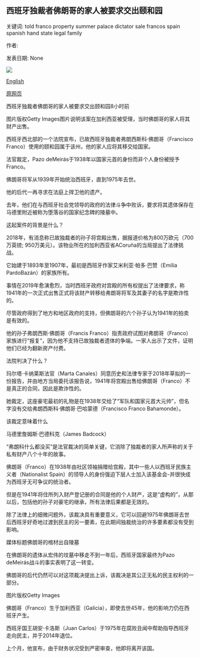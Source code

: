 ## 西班牙独裁者佛朗哥的家人被要求交出颐和园

关键词: told franco property summer palace dictator sale francos spain spanish hand state legal family

作者: 

发表日期: None

![](https://ichef.bbci.co.uk/news/1024/branded_news/7C82/production/_100347813_gettyimages-925022390.jpg)

[English](Spanish%20dictator%20Franco%27s%20family%20told%20to%20hand%20back%20summer%20palace.md)

[原网页](https://www.bbc.com/news/world-europe-53995386)

西班牙独裁者佛朗哥的家人被要求交出颐和园8小时前

图片版权Getty Images图片说明该案在加利西亚被受理，当时佛朗哥的家人将其财产出售。

西班牙西北部的一个法院宣布，已故西班牙独裁者弗朗西斯科·佛朗哥（Francisco Franco）使用的颐和园属于该州，他的家人应将其移交给国家。

法官裁定，Pazo deMeirás于1938年以国家元首的身份而非个人身份被授予Franco。

佛朗哥将军从1939年开始统治西班牙，直到1975年去世。

他的后代一再寻求在法庭上捍卫他的遗产。

去年，他们在与西班牙社会党领导的政府的法律斗争中败诉，要求将其遗体保存在马德里附近被称为堕落谷的国家纪念碑的陵墓中。

这起案件的背景是什么？

2018年，有消息称已故独裁者的孙子将宫殿出售，据报道价格为800万欧元（700万英镑; 950万美元）。该物业所在的加利西亚省ACoruña的当局提出了法律挑战。

它始建于1893年至1907年，最初是西班牙作家艾米利亚·帕多·巴赞（Emilia PardoBazán）的家族所有。

事情在2019年愈演愈烈，当时西班牙政府对宫殿的所有权提出了法律要求，称1941年的一次正式出售正式将该财产转移给弗朗哥将军及其妻子的名字是欺诈性的。

尽管政府得到了地方和地区政府的支持，但佛朗哥的六个孙子认为1941年的拍卖是有效的。

他的孙子弗朗西斯·佛朗哥（Francis Franco）指责政府试图对弗朗哥（Franco）家族进行“报复”，因为他不支持已故独裁者遗体的争端。一家人出示了文件，证明他们已经为翻新房产付费。

法院判决了什么？

玛尔塔·卡纳莱斯法官（Marta Canales）同意历史和法律专家于2018年草拟的一份报告，并由地方当局委托该报告说，1941年将宫殿出售给佛朗哥（Franco）不是真正的合同，因此是欺诈性的。

她裁定，这座豪宅最初的礼物是在1938年交给了“军队和国家元首大元帅”，但名字没有交给弗朗西斯科·佛朗哥·巴哈蒙德（Francisco Franco Bahamonde）。

该裁定意味着什么

马德里詹姆斯·巴德科克（James Badcock）

“弗朗科什么都没买”是法官裁决的简单关键，它消除了独裁者的家人所声称的关于私有财产八个十年的故事。

佛朗哥（Franco）在1938年由社区领袖捐赠给宫殿，其中一些人以西班牙民族主义者（Nationalist Spain）的领导人的身份强迫下层人士加入该基金会-并很快成为西班牙无可争议的统治者。

但是在1941年将住所列入财产登记册的合同是他的个人财产，这是“虚构的”，从那以后，包括他的孙子对豪宅的继承，所有法律后果都是无效的。

除了法律上的细微问题外，该裁决具有重要意义，它可以回避1975年佛朗哥去世后西班牙好奇地过渡到民主的另一要素，在此期间独裁统治的许多要素都没有受到影响。

媒体标题佛朗哥的棺材出自陵墓

在佛朗哥的遗体从宏伟的坟墓中移走不到一年后，西班牙国家最终为Pazo deMeirás战斗的事实表明了这一转变。

佛朗哥的后代仍然可以对这项裁决提出上诉，该裁决是其公正无私的民主权利的一部分。

图片版权Getty Images

佛朗哥（Franco）生于加利西亚（Galicia），即使去世45年，他的影响力仍在西班牙产生。

西班牙国王胡安·卡洛斯（Juan Carlos）于1975年在腐败丑闻中帮助指导西班牙走向民主，并于2014年退位。

上个月，他宣布，由于财务状况受到严密审查，他即将离开该国。